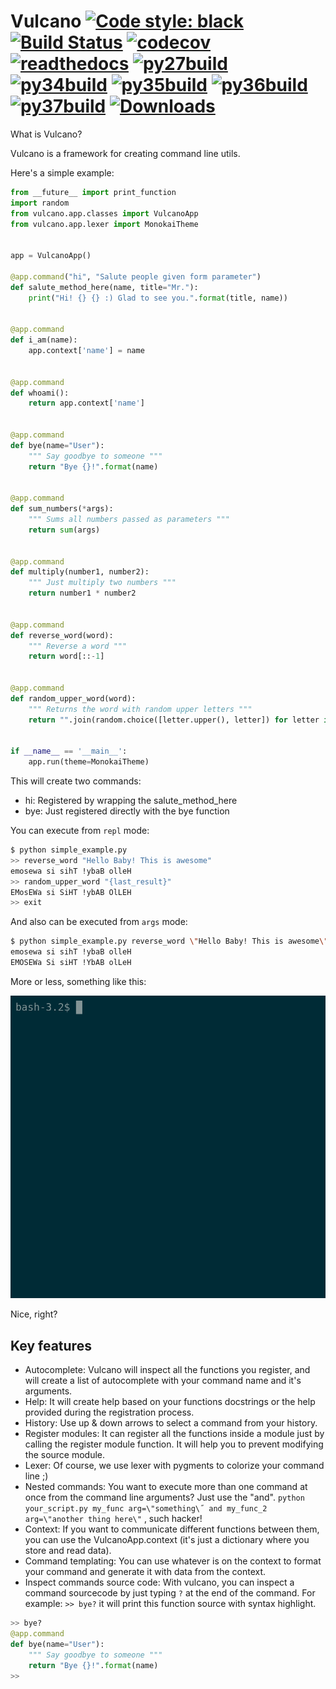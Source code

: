 Vulcano
[![Code style: black](https://img.shields.io/badge/code%20style-black-000000.svg)](https://github.com/ambv/black)
[![Build Status](https://travis-ci.org/dgarana/vulcano.svg?branch=master)](https://travis-ci.org/dgarana/vulcano)
[![codecov](https://codecov.io/gh/dgarana/vulcano/branch/master/graph/badge.svg)](https://codecov.io/gh/dgarana/vulcano)
[![readthedocs](https://readthedocs.org/projects/vulcano/badge/?version=latest)](https://vulcano.readthedocs.org)
[![py27build](http://travimg.dgarana.com/v1/dgarana/vulcano/master/Python%202.7%20Unit%20Test.svg)](https://travis-ci.org/dgarana/vulcano)
[![py34build](http://travimg.dgarana.com/v1/dgarana/vulcano/master/Python%203.4%20Unit%20Test.svg)](https://travis-ci.org/dgarana/vulcano)
[![py35build](http://travimg.dgarana.com/v1/dgarana/vulcano/master/Python%203.5%20Unit%20Test.svg)](https://travis-ci.org/dgarana/vulcano)
[![py36build](http://travimg.dgarana.com/v1/dgarana/vulcano/master/Python%203.6%20Unit%20Test.svg)](https://travis-ci.org/dgarana/vulcano)
[![py37build](http://travimg.dgarana.com/v1/dgarana/vulcano/master/Python%203.7%20Unit%20Test.svg)](https://travis-ci.org/dgarana/vulcano)
[![Downloads](https://pepy.tech/badge/vulcano)](https://pepy.tech/project/vulcano)
=======

What is Vulcano?

Vulcano is a framework for creating command line utils.

Here's a simple example:

```python
from __future__ import print_function
import random
from vulcano.app.classes import VulcanoApp
from vulcano.app.lexer import MonokaiTheme


app = VulcanoApp()

@app.command("hi", "Salute people given form parameter")
def salute_method_here(name, title="Mr."):
    print("Hi! {} {} :) Glad to see you.".format(title, name))


@app.command
def i_am(name):
    app.context['name'] = name


@app.command
def whoami():
    return app.context['name']


@app.command
def bye(name="User"):
    """ Say goodbye to someone """
    return "Bye {}!".format(name)


@app.command
def sum_numbers(*args):
    """ Sums all numbers passed as parameters """
    return sum(args)


@app.command
def multiply(number1, number2):
    """ Just multiply two numbers """
    return number1 * number2


@app.command
def reverse_word(word):
    """ Reverse a word """
    return word[::-1]


@app.command
def random_upper_word(word):
    """ Returns the word with random upper letters """
    return "".join(random.choice([letter.upper(), letter]) for letter in word)


if __name__ == '__main__':
    app.run(theme=MonokaiTheme)
```

This will create two commands:
- hi: Registered by wrapping the salute_method_here
- bye: Just registered directly with the bye function

You can execute from `repl` mode:

```bash
$ python simple_example.py
>> reverse_word "Hello Baby! This is awesome"
emosewa si sihT !ybaB olleH
>> random_upper_word "{last_result}"
EMosEWa si SiHT !ybAB OlLEH
>> exit
```

And also can be executed from `args` mode:
```bash
$ python simple_example.py reverse_word \"Hello Baby! This is awesome\" and random_upper_word \"{last_result}\"
emosewa si sihT !ybaB olleH
EMOSEWa Si siHT !YbAB olLeH
```


More or less, something like this:

![Demo gif video](docs/_static/demo.gif?raw=true "Demo gif video")

Nice, right?

Key features
------------
- Autocomplete: Vulcano will inspect all the functions you register, and will create a list of autocomplete with your command name and it's arguments.
- Help: It will create help based on your functions docstrings or the help provided during the registration process.
- History: Use up & down arrows to select a command from your history.
- Register modules: It can register all the functions inside a module just by calling the register module function. It will help you to prevent modifying the source module.
- Lexer: Of course, we use lexer with pygments to colorize your command line ;)
- Nested commands: You want to execute more than one command at once from the command line arguments? Just use the "and". `python your_script.py my_func arg=\"something\˝ and my_func_2 arg=\"another thing here\"` , such hacker!
- Context: If you want to communicate different functions between them, you can use the VulcanoApp.context (it's just a dictionary where you store and read data).
- Command templating: You can use whatever is on the context to format your command and generate it with data from the context.
- Inspect commands source code: With vulcano, you can inspect a command sourcecode by just typing `?` at the end of the command. For example: `>> bye?` it will print this function source with syntax highlight.
```python
>> bye?
@app.command
def bye(name="User"):
    """ Say goodbye to someone """
    return "Bye {}!".format(name)
>> 
```
